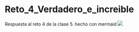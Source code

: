 # Reto_4_Verdadero_e_increible
Respuesta al reto 4 de la clase 5. hecho con mermaid
[![](https://mermaid.ink/img/pako:eNpVUM1ugzAMfhUrp00qL8BhUgtbL-06aT0NerDAkKgQR26iqgLefQE0bfPJ_n78N6iKa1Kpajq-VxrFwzkvLcTYFu-hJ2Gw6INgd4EkeRn35KFnS48Rdk97hptm54xtn1fTbhZBNhxmGYHXxl6nlcoW_8nSCHlxQOfZXf4y5zuP8FqYDx3b_2e0UHS9FQ2mDSYVCmQoi0RtVNyxR1PHG4YZKZXX1FOp0pjWKNdSlXaKOgyePx-2UqmXQBslHFr9UwRXo6fcYCvYqzilu0XUof1i_q2pNp7luH5sedz0DZf1aE8?type=png)](https://mermaid.live/edit#pako:eNpVUM1ugzAMfhUrp00qL8BhUgtbL-06aT0NerDAkKgQR26iqgLefQE0bfPJ_n78N6iKa1Kpajq-VxrFwzkvLcTYFu-hJ2Gw6INgd4EkeRn35KFnS48Rdk97hptm54xtn1fTbhZBNhxmGYHXxl6nlcoW_8nSCHlxQOfZXf4y5zuP8FqYDx3b_2e0UHS9FQ2mDSYVCmQoi0RtVNyxR1PHG4YZKZXX1FOp0pjWKNdSlXaKOgyePx-2UqmXQBslHFr9UwRXo6fcYCvYqzilu0XUof1i_q2pNp7luH5sedz0DZf1aE8)
